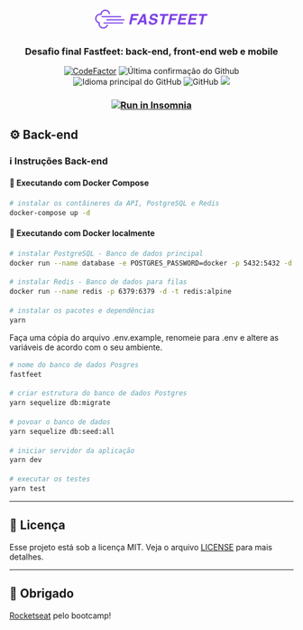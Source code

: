 <h1 align="center">
  <img alt="Fastfeet" title="fastfeet" src=".github/logo.png" width="200px" />
</h1>

<h3 align="center">
  Desafio final Fastfeet: back-end, front-end web e mobile
</h3>

<p align = "center">
<a href="https://www.codefactor.io/repository/github/hugo-marcelo/fastfeet"><img src="https://www.codefactor.io/repository/github/hugo-marcelo/fastfeet/badge" alt="CodeFactor" /></a>
<img alt = "Última confirmação do Github" src = "https://img.shields.io/github/last-commit/hugo-marcelo/fastfeet">
<img alt = "Idioma principal do GitHub" src = "https://img.shields.io/github/languages/top/hugo-marcelo/fastfeet">
<img alt = "GitHub" src = "https://img.shields.io/github/license/hugo-marcelo/fastfeet.svg">
<a href="https://www.codacy.com/manual/hugo-marcelo/fastfeet?utm_source=github.com&amp;utm_medium=referral&amp;utm_content=hugo-marcelo/fastfeet&amp;utm_campaign=Badge_Grade"><img src="https://api.codacy.com/project/badge/Grade/147d0b2836734c79b7ee5ea035f065b4"/></a>
</p>

<h3 align="center">
  <a href="https://insomnia.rest/run/?label=FastFeet&uri=https%3A%2F%2Fraw.githubusercontent.com%2Fhugo-marcelo%2Ffastfeet%2Fmaster%2Fbackend%2FInsomnia.json" target="_blank"><img src="https://insomnia.rest/images/run.svg" alt="Run in Insomnia"></a>
</h3>

## :gear: Back-end

### :information_source: Instruções Back-end

#### :whale: Executando com Docker Compose

```bash
# instalar os contâineres da API, PostgreSQL e Redis
docker-compose up -d
```

#### :whale: Executando com Docker localmente

```bash
# instalar PostgreSQL - Banco de dados principal
docker run --name database -e POSTGRES_PASSWORD=docker -p 5432:5432 -d postgres:11

# instalar Redis - Banco de dados para filas
docker run --name redis -p 6379:6379 -d -t redis:alpine

# instalar os pacotes e dependências
yarn
```

Faça uma cópia do arquivo .env.example, renomeie para .env e altere as variáveis de acordo com o seu ambiente.

```bash
# nome do banco de dados Posgres
fastfeet

# criar estrutura do banco de dados Postgres
yarn sequelize db:migrate

# povoar o banco de dados
yarn sequelize db:seed:all

# iniciar servidor da aplicação
yarn dev

# executar os testes
yarn test

```

---

## :memo: Licença

Esse projeto está sob a licença MIT. Veja o arquivo [LICENSE](LICENSE) para mais detalhes.

---

## :clap: Obrigado

[Rocketseat](https://rocketseat.com.br/) pelo bootcamp!

